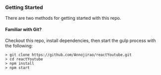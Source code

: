 ### Getting Started

There are two methods for getting started with this repo.

#### Familiar with Git?
Checkout this repo, install dependencies, then start the gulp process with the following:

```
> git clone https://github.com/Annojirao/reactYoutube.git
> cd reactYoutube
> npm install
> npm start
```